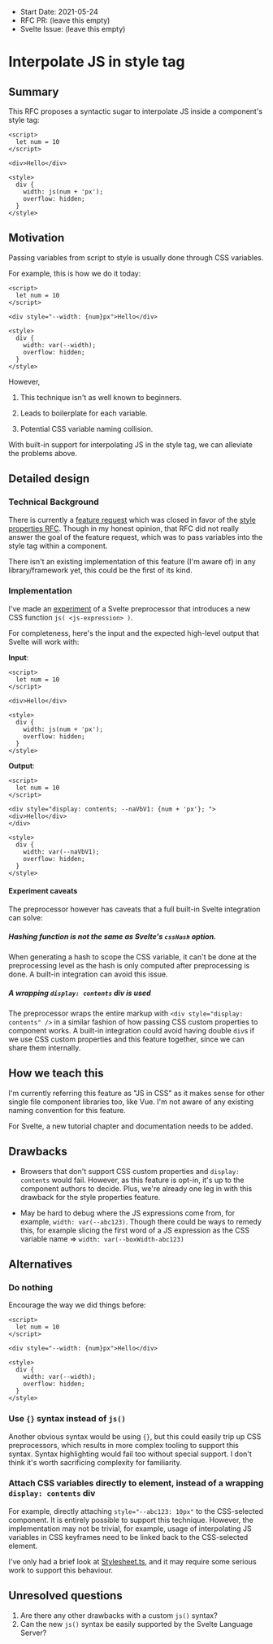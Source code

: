 - Start Date: 2021-05-24
- RFC PR: (leave this empty)
- Svelte Issue: (leave this empty)

# Interpolate JS in style tag

## Summary

This RFC proposes a syntactic sugar to interpolate JS inside a component's style tag:

```svelte
<script>
  let num = 10
</script>

<div>Hello</div>

<style>
  div {
    width: js(num + 'px');
    overflow: hidden;
  }
</style>
```

## Motivation

Passing variables from script to style is usually done through CSS variables.

For example, this is how we do it today:

```svelte
<script>
  let num = 10
</script>

<div style="--width: {num}px">Hello</div>

<style>
  div {
    width: var(--width);
    overflow: hidden;
  }
</style>
```

However,

1. This technique isn't as well known to beginners.

2. Leads to boilerplate for each variable.

3. Potential CSS variable naming collision.

With built-in support for interpolating JS in the style tag, we can alleviate the problems above.

## Detailed design

### Technical Background

There is currently a [feature request](https://github.com/sveltejs/svelte/issues/3815) which was closed in favor of the [style properties RFC](https://github.com/sveltejs/rfcs/pull/13). Though in my honest opinion, that RFC did not really answer the goal of the feature request, which was to pass variables into the style tag within a component.

There isn't an existing implementation of this feature (I'm aware of) in any library/framework yet, this could be the first of its kind.

### Implementation

I've made an [experiment](https://github.com/bluwy/svelte-js-in-css) of a Svelte preprocessor that introduces a new CSS function `js( <js-expression> )`.

For completeness, here's the input and the expected high-level output that Svelte will work with:

**Input**:

```svelte
<script>
  let num = 10
</script>

<div>Hello</div>

<style>
  div {
    width: js(num + 'px');
    overflow: hidden;
  }
</style>
```

**Output**:

```svelte
<script>
  let num = 10
</script>

<div style="display: contents; --naVbV1: {num + 'px'}; ">
<div>Hello</div>
</div>

<style>
  div {
    width: var(--naVbV1);
    overflow: hidden;
  }
</style>
```

#### Experiment caveats

The preprocessor however has caveats that a full built-in Svelte integration can solve:

##### Hashing function is not the same as Svelte's `cssHash` option.

When generating a hash to scope the CSS variable, it can't be done at the preprocessing level as the hash is only computed after preprocessing is done. A built-in integration can avoid this issue.

##### A wrapping `display: contents` div is used

The preprocessor wraps the entire markup with `<div style="display: contents" />` in a similar fashion of how passing CSS custom properties to component works. A built-in integration could avoid having double `div`s if we use CSS custom properties and this feature together, since we can share them internally.

## How we teach this

I'm currently referring this feature as "JS in CSS" as it makes sense for other single file component libraries too, like Vue. I'm not aware of any existing naming convention for this feature.

For Svelte, a new tutorial chapter and documentation needs to be added.

## Drawbacks

- Browsers that don't support CSS custom properties and `display: contents` would fail. However, as this feature is opt-in, it's up to the component authors to decide. Plus, we're already one leg in with this drawback for the style properties feature.

- May be hard to debug where the JS expressions come from, for example, `width: var(--abc123)`. Though there could be ways to remedy this, for example slicing the first word of a JS expression as the CSS variable name => `width: var(--boxWidth-abc123)`

## Alternatives

### Do nothing

Encourage the way we did things before:

```svelte
<script>
  let num = 10
</script>

<div style="--width: {num}px">Hello</div>

<style>
  div {
    width: var(--width);
    overflow: hidden;
  }
</style>
```

### Use `{}` syntax instead of `js()`

Another obvious syntax would be using `{}`, but this could easily trip up CSS preprocessors, which results in more complex tooling to support this syntax. Syntax highlighting would fail too without special support. I don't think it's worth sacrificing complexity for familiarity.

### Attach CSS variables directly to element, instead of a wrapping `display: contents` div

For example, directly attaching `style="--abc123: 10px"` to the CSS-selected component. It is entirely possible to support this technique. However, the implementation may not be trivial, for example, usage of interpolating JS variables in CSS keyframes need to be linked back to the CSS-selected element.

I've only had a brief look at [Stylesheet.ts](https://github.com/sveltejs/svelte/blob/b295d68ec696a00e4d52cc7f86fed149b13062d2/src/compiler/compile/css/Stylesheet.ts), and it may require some serious work to support this behaviour.

## Unresolved questions

1. Are there any other drawbacks with a custom `js()` syntax?
2. Can the new `js()` syntax be easily supported by the Svelte Language Server?
